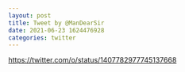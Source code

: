 ```yaml
--- 
layout: post 
title: Tweet by @ManDearSir 
date: 2021-06-23 1624476928 
categories: twitter 
--- 
```

https://twitter.com/o/status/1407782977745137668